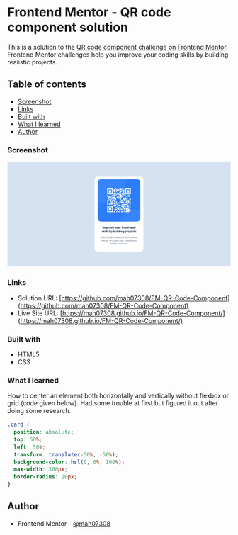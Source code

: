 # Frontend Mentor - QR code component solution

This is a solution to the [QR code component challenge on Frontend Mentor](https://www.frontendmentor.io/challenges/qr-code-component-iux_sIO_H). Frontend Mentor challenges help you improve your coding skills by building realistic projects.

## Table of contents

- [Screenshot](#screenshot)
- [Links](#links)
- [Built with](#built-with)
- [What I learned](#what-i-learned)
- [Author](#author)

### Screenshot

![](./screenshot.png)

### Links

- Solution URL: [https://github.com/mah07308/FM-QR-Code-Component](https://github.com/mah07308/FM-QR-Code-Component)
- Live Site URL: [https://mah07308.github.io/FM-QR-Code-Component/](https://mah07308.github.io/FM-QR-Code-Component/)

### Built with

- HTML5
- CSS

### What I learned

How to center an element both horizontally and vertically without flexbox or grid (code given below). Had some trouble at first but figured it out after doing some research.

```css
.card {
  position: absolute;
  top: 50%;
  left: 50%;
  transform: translate(-50%, -50%);
  background-color: hsl(0, 0%, 100%);
  max-width: 300px;
  border-radius: 20px;
}
```

## Author

- Frontend Mentor - [@mah07308](https://www.frontendmentor.io/profile/mah07308)
